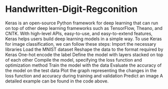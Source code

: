 # Handwritten-Digit-Regconition
Keras is an open-source Python framework for deep learning that can run on top of other deep learning frameworks such as TensorFlow, Theano, and CNTK. With high-level APIs, easy-to-use, and easy-to-extend features, Keras helps users build deep learning models in a simple way.
To use Keras for image classification, we can follow these steps:
Import the necessary libraries
Load the MNIST dataset
Reshape the data to the format required by Keras
One-hot encode the label
Define the model with layers stacked on top of each other
Compile the model, specifying the loss function and optimization method
Train the model with the data
Evaluate the accuracy of the model on the test data
Plot the graph representing the changes in the loss function and accuracy during training and validation
Predict an image
A detailed example can be found in the code above.

